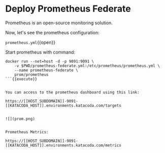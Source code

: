 # Deploy Prometheus Federate

Prometheus is an open-source monitoring solution.

Now, let's see the prometheus configuration:

`prometheus.yml`{{open}}


Start prometheus with command:



```
docker run --net=host -d -p 9091:9091 \
    -v $PWD/prometheus-federate.yml:/etc/prometheus/prometheus.yml \
    --name prometheus-federate \
    prom/prometheus
```{{execute}}


You can access to the prometheus dashboard using this link:

https://[[HOST_SUBDOMAIN]]-9091-[[KATACODA_HOST]].environments.katacoda.com/targets


![](prom.png)


Prometheus Metrics:

https://[[HOST_SUBDOMAIN]]-9091-[[KATACODA_HOST]].environments.katacoda.com/metrics
